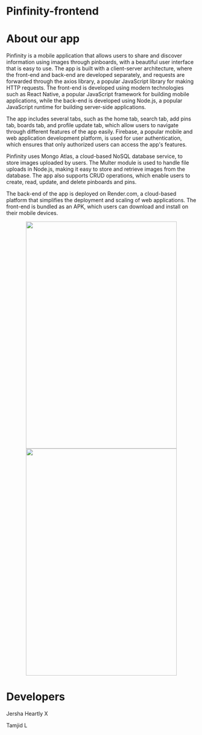 # Pinfinity-frontend

# About our app

Pinfinity is a mobile application that allows users to share and discover information using images through pinboards, with a beautiful user interface that is easy to use. The app is built with a client-server architecture, where the front-end and back-end are developed separately, and requests are forwarded through the axios library, a popular JavaScript library for making HTTP requests. The front-end is developed using modern technologies such as React Native, a popular JavaScript framework for building mobile applications, while the back-end is developed using Node.js, a popular JavaScript runtime for building server-side applications.

The app includes several tabs, such as the home tab, search tab, add pins tab, boards tab, and profile update tab, which allow users to navigate through different features of the app easily. Firebase, a popular mobile and web application development platform, is used for user authentication, which ensures that only authorized users can access the app's features.

Pinfinity uses Mongo Atlas, a cloud-based NoSQL database service, to store images uploaded by users. The Multer module is used to handle file uploads in Node.js, making it easy to store and retrieve images from the database. The app also supports CRUD operations, which enable users to create, read, update, and delete pinboards and pins.

The back-end of the app is deployed on Render.com, a cloud-based platform that simplifies the deployment and scaling of web applications. The front-end is bundled as an APK, which users can download and install on their mobile devices.



<p align="center">
  <img src="https://user-images.githubusercontent.com/76258267/229361147-4a5e1ca0-0d14-48d4-a054-d01374377a9c.gif" width="400" height="600"/>
  <img src="https://user-images.githubusercontent.com/76258267/229361191-8a40eb32-d916-40cf-be22-5f53e30af8ae.gif" width="400" height="600"/>
</p>



# Developers

Jersha Heartly X

Tamjid L
